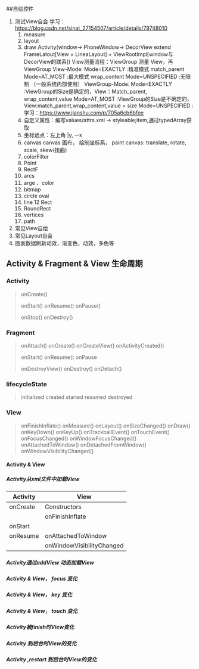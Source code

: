##自绘控件

1. 测试View自会
   学习：https://blog.csdn.net/sinat_27154507/article/details/79748010
   1. measure
   2. layout
   3. draw
      Activity(window->
      PhoneWindow->
      DecorView extend FrameLatout[View + LineaLayout] + ViewRootImpl[window与DecorView的联系])
      View测量流程：ViewGroup 测量 View，再ViewGroup
      View-Mode:
      Mode=EXACTLY :精准模式 match_parent
      Mode=AT_MOST :最大模式 wrap_content
      Mode=UNSPECIFIED :无限制 （一般系统内部使用）
      ViewGroup-Mode:
      Mode=EXACTLY :ViewGroup的Size是确定的，View：Match_parent, wrap_content,value
      Mode=AT_MOST :ViewGroup的Size是不确定的，View:match_parent,wrap_content,value = size
      Mode=UNSPECIFIED :
      学习：https://www.jianshu.com/p/705a6cb6bfee
   4. 自定义属性：编写values/attrs.xml -> styleable;item,通过typedArray获取
   5. 坐标远点：左上角  |y, --x
   6. canvas
      canvas 画布， 绘制坐标系， paint
      canvas: translate, rotate, scale, skew(扭曲)
   7. colorFilter
   8. Point
   9. RectF
   10. arcs
   11. arge 、color
   12. bitmap
   13. circle oval
   14. line
       12 Rect
   15. RoundRect
   16. vertices
   17. path
2. 常见View自绘
3. 常见Layout自会
4. 图表数据刷新动效，渐变色，动效，多色等

## Activity & Fragment & View 生命周期

### Activity

> onCreate()
>
> onStart()
> onResume()
> onPause()
>
> onStop()
> onDestroy()

### Fragment

> onAttach()
> onCreate()
> onCreateView()
> onActivityCreated()
>
> onStart()
> onResume()
> onPause
>
> onDestroyView()
> onDestroy()
> onDetach()

### lifecycleState

> initialized
> created
> started
> resumed
> destroyed

### View

> onFinishInflate()
> onMeasure()
> onLayout()
> onSizeChanged()
> onDraw()
> onKeyDown()
> onKeyUp()
> onTrackballEvent()
> onTouchEvent()
> onFocusChanged()
> onWindowFocusChanged()
> onAttachedToWindow()
> onDetachedFromWindow()
> onWindowVisibilityChanged()

#### Activity & View

##### Activity从xml文件中加载View


| Activity | View              |
| ---------- | ------------------- |
| onCreate | Constructors    |
|          | onFinishInflate |
| onStart |     |
| onResume | onAttachedToWindow |
|           | onWindowVisibilityChanged |

##### Activity通过addView 动态加载View

##### Activity & View， focus 变化

##### Activity & View， key 变化

##### Activity & View， touch 变化

##### Activity被finish时View变化

##### Activity 到后台时View的变化

##### Activity ,restart 到后台时View的变化
